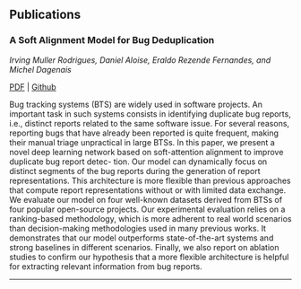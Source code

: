## Publications

### A Soft Alignment Model for Bug Deduplication
*Irving Muller Rodrigues, Daniel Aloise, Eraldo Rezende Fernandes, and Michel Dagenais*

[PDF](https://irving-muller.github.io/papers/MSR2020.pdf) &VerticalLine; [Github](https://github.com/irving-muller/soft_alignment_model_bug_deduplication) 

Bug tracking systems (BTS) are widely used in software projects. An important task in such systems consists in identifying duplicate bug reports, i.e., distinct reports related to the same software issue. For several reasons, reporting bugs that have already been reported is quite frequent, making their manual triage unpractical in large BTSs. In this paper, we present a novel deep learning network based on soft-attention alignment to improve duplicate bug report detec- tion. Our model can dynamically focus on distinct segments of the bug reports during the generation of report representations. This architecture is more flexible than previous approaches that compute report representations without or with limited data exchange. We evaluate our model on four well-known datasets derived from BTSs of four popular open-source projects. Our experimental evaluation relies on a ranking-based methodology, which is more adherent to real world scenarios than decision-making methodologies used in many previous works. It demonstrates that our model outperforms state-of-the-art systems and strong baselines in different scenarios. Finally, we also report on ablation studies to confirm our hypothesis that a more flexible architecture is helpful for extracting relevant information from bug reports.

---
<!-- <p style="font-size:11px">Page template forked from <a href="https://github.com/evanca/quick-portfolio">evanca</a></p> -->
<!-- Remove above link if you don't want to attibute -->
